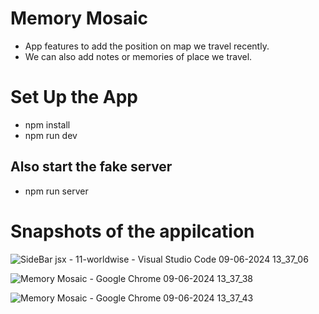# Memory Mosaic
- App features to add the position on map we travel recently.
- We can also add notes or memories of place we travel.


# Set Up the App
- npm install
- npm run dev
## Also start the fake server
- npm run server

# Snapshots of the appilcation

![SideBar jsx - 11-worldwise - Visual Studio Code 09-06-2024 13_37_06](https://github.com/Atul72/Memory-Mosaic/assets/103880470/32c95744-0829-41b8-bc56-3f8ba17fef08)

![Memory Mosaic - Google Chrome 09-06-2024 13_37_38](https://github.com/Atul72/Memory-Mosaic/assets/103880470/29ff6660-2bec-46c4-af9f-8283bc54870c)

![Memory Mosaic - Google Chrome 09-06-2024 13_37_43](https://github.com/Atul72/Memory-Mosaic/assets/103880470/d6d1387a-c7ce-4ee2-9cbd-718a1c839c87)


